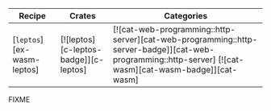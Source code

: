 | Recipe | Crates | Categories |
|--------|--------|------------|
| [`leptos`][ex-wasm-leptos] | [![leptos][c-leptos-badge]][c-leptos] | [![cat-web-programming::http-server][cat-web-programming::http-server-badge]][cat-web-programming::http-server] [![cat-wasm][cat-wasm-badge]][cat-wasm] |

<div class="hidden">
FIXME
</div>
